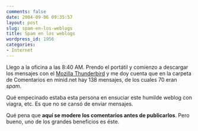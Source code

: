 ```yaml
---
comments: false
date: 2004-09-06 09:35:57
layout: post
slug: spam-en-los-weblogs
title: Spam en los weblogs
wordpress_id: 1956
categories:
- Internet
---
```


Llego a la oficina a las 8:40 AM. Prendo el portátil y comienzo a descargar los mensajes con el [Mozilla Thunderbird](http://www.mozilla.org/products/thunderbird/) y me doy cuenta que en la carpeta de Comentarios en minid.net hay 138 mensajes, de los cuales 70 eran _spam_.





Qué empecinado estaba esta persona en ensuciar este humilde weblog con viagra, etc. Es que no se cansó de enviar mensajes.





Qué pena que **aquí se modere los comentarios antes de publicarlos**. Pero bueno, uno de los grandes beneficios es éste.




 
